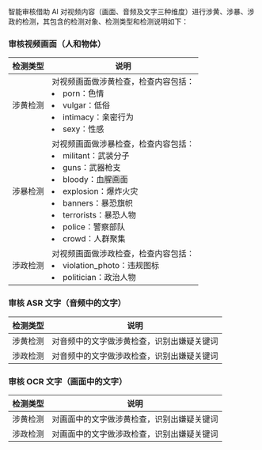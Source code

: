 
智能审核借助 AI 对视频内容（画面、音频及文字三种维度）进行涉黄、涉暴、涉政的检测，其包含的检测对象、检测类型和检测说明如下：

### 审核视频画面（人和物体）

| 检测类型 | 说明                                                         |
| -------- | ------------------------------------------------------------ |
| 涉黄检测 | 对视频画面做涉黄检查，检查内容包括：<li/>porn：色情<li/>vulgar：低俗<li/>intimacy：亲密行为<li/>sexy：性感 |
| 涉暴检测 | 对视频画面做涉暴检查，检查内容包括：<li/>militant：武装分子<li/>guns：武器枪支<li/>bloody：血腥画面<li/>explosion：爆炸火灾<li/>banners：暴恐旗帜<li/>terrorists：暴恐人物<li/>police：警察部队<li/>crowd：人群聚集 |
| 涉政检测 | 对视频画面做涉政检查，检查内容包括：<li/>violation_photo：违规图标<li/>politician：政治人物 |

### 审核 ASR 文字（音频中的文字）



| 检测类型 | 说明                                       |
| -------- | ------------------------------------------ |
| 涉黄检测 | 对音频中的文字做涉黄检查，识别出嫌疑关键词 |
| 涉政检测 | 对音频中的文字做涉政检查，识别出嫌疑关键词 |


### 审核 OCR 文字（画面中的文字）


| 检测类型 | 说明                                       |
| -------- | ------------------------------------------ |
| 涉黄检测 | 对画面中的文字做涉黄检查，识别出嫌疑关键词 |
| 涉政检测 | 对画面中的文字做涉政检查，识别出嫌疑关键词 |

